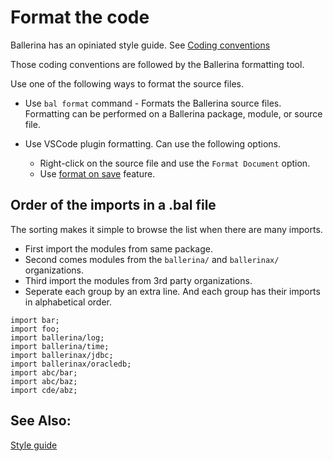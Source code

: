 # Format the code

Ballerina has an opiniated style guide. See [Coding conventions](https://ballerina.io/learn/style-guide/coding-conventions/)

Those coding conventions are followed by the Ballerina formatting tool.

Use one of the following ways to format the source files.

- Use `bal format` command - Formats the Ballerina source files. Formatting can be performed on a Ballerina package, module, or source file.

- Use VSCode plugin formatting. Can use the following options.

    - Right-click on the source file and use the `Format Document` option.
    - Use [format on save](https://code.visualstudio.com/updates/v1_6#_format-on-save) feature.


## Order of the imports in a .bal file

The sorting makes it simple to browse the list when there are many imports.

- First import the modules from same package.
- Second comes modules from the `ballerina/` and `ballerinax/` organizations.
- Third import the modules from 3rd party organizations.
- Seperate each group by an extra line. And each group has their imports in alphabetical order.

```bal
import bar;
import foo;
import ballerina/log;
import ballerina/time;
import ballerinax/jdbc;
import ballerinax/oracledb;
import abc/bar;
import abc/baz;
import cde/abz;
```

## See Also:

[Style guide](https://pre-prod.ballerina.io/learn/style-guide/coding-conventions/)
